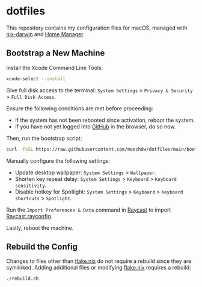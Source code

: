 # dotfiles

This repository contains my configuration files for macOS, managed with [nix-darwin](https://github.com/nix-darwin/nix-darwin) and [Home Manager](https://github.com/nix-community/home-manager).

## Bootstrap a New Machine

Install the Xcode Command Line Tools:

```bash
xcode-select --install
```

Give full disk access to the terminal: `System Settings` > `Privacy & Security` > `Full Disk Access`.

Ensure the following conditions are met before proceeding:

- If the system has not been rebooted since activation, reboot the system.
- If you have not yet logged into [GitHub](https://github.com) in the browser, do so now.

Then, run the bootstrap script:

```bash
curl -fsSL https://raw.githubusercontent.com/meechdw/dotfiles/main/bootstrap.sh | bash
```

Manually configure the following settings:

- Update desktop wallpaper: `System Settings` > `Wallpaper`.
- Shorten key repeat delay: `System Settings` > `Keyboard` > `Keyboard sensitivity`.
- Disable hotkey for Spotlight: `System Settings` > `Keyboard` > `Keyboard shortcuts` > `Spotlight`.

Run the `Import Preferences & Data` command in [Raycast](https://www.raycast.com) to import [Raycast.rayconfig](./Raycast.rayconfig).

Lastly, reboot the machine.

## Rebuild the Config

Changes to files other than [flake.nix](./.config/nix/flake.nix) do not require a rebuild since they are symlinked. Adding additional files or modifying [flake.nix](./.config/nix/flake.nix) requires a rebuild:

```bash
./rebuild.sh
```
